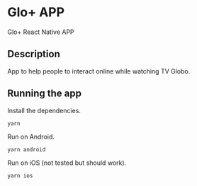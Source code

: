 # Glo+ APP

Glo+ React Native APP

## Description
App to help people to interact online while watching TV Globo.

## Running the app
Install the dependencies.
```
yarn
```
Run on Android.
```
yarn android
```
Run on iOS (not tested but should work).
```
yarn ios
```
